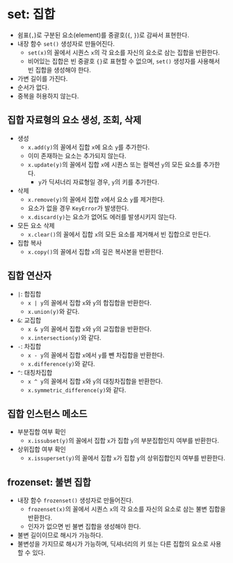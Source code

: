# set: 집합

- 쉼표(`,`)로 구분된 요소(element)를 중괄호(`{`, `}`)로 감싸서 표현한다.
- 내장 함수 `set()` 생성자로 만들어진다.
  - `set(x)`의 꼴에서 시퀀스 `x`의 각 요소를 자신의 요소로 삼는 집합을 반환한다.
  - 비어있는 집합은 빈 중괄호 `{}`로 표현할 수 없으며, `set()` 생성자를 사용해서 빈 집합을 생성해야 한다.
- 가변 길이를 가진다.
- 순서가 없다.
- 중복을 허용하지 않는다.

## 집합 자료형의 요소 생성, 조회, 삭제

- 생성
  - `x.add(y)`의 꼴에서 집합 `x`에 요소 `y`를 추가한다.
  - 이미 존재하는 요소는 추가되지 않는다.
  - `x.update(y)`의 꼴에서 집합 `x`에 시퀀스 또는 컬렉션 `y`의 모든 요소를 추가한다.
    - `y`가 딕셔너리 자료형일 경우, `y`의 키를 추가한다.
- 삭제
  - `x.remove(y)`의 꼴에서 집합 `x`에서 요소 `y`를 제거한다.
  - 요소가 없을 경우 `KeyError`가 발생한다.
  - `x.discard(y)`는 요소가 없어도 에러를 발생시키지 않는다.
- 모든 요소 삭제
  - `x.clear()`의 꼴에서 집합 `x`의 모든 요소를 제거해서 빈 집합으로 만든다.
- 집합 복사
  - `x.copy()`의 꼴에서 집합 `x`의 깊은 복사본을 반환한다.

## 집합 연산자

- `|`: 합집합
  - `x | y`의 꼴에서 집합 `x`와 `y`의 합집합을 반환한다.
  - `x.union(y)`와 같다.
- `&`: 교집합
  - `x & y`의 꼴에서 집합 `x`와 `y`의 교집합을 반환한다.
  - `x.intersection(y)`와 같다.
- `-`: 차집합
  - `x - y`의 꼴에서 집합 `x`에서 `y`를 뺀 차집합을 반환한다.
  - `x.difference(y)`와 같다.
- `^`: 대칭차집합
  - `x ^ y`의 꼴에서 집합 `x`와 `y`의 대칭차집합을 반환한다.
  - `x.symmetric_difference(y)`와 같다.

## 집합 인스턴스 메소드

- 부분집합 여부 확인
  - `x.issubset(y)`의 꼴에서 집합 `x`가 집합 `y`의 부분집합인지 여부를 반환한다.
- 상위집합 여부 확인
  - `x.issuperset(y)`의 꼴에서 집합 `x`가 집합 `y`의 상위집합인지 여부를 반환한다.

## frozenset: 불변 집합

- 내장 함수 `frozenset()` 생성자로 만들어진다.
  - `frozenset(x)`의 꼴에서 시퀀스 `x`의 각 요소를 자신의 요소로 삼는 불변 집합을 반환한다.
  - 인자가 없으면 빈 불변 집합을 생성해야 한다.
- 불변 길이이므로 해시가 가능하다.
- 불변성을 가지므로 해시가 가능하며, 딕셔너리의 키 또는 다른 집합의 요소로 사용할 수 있다.
